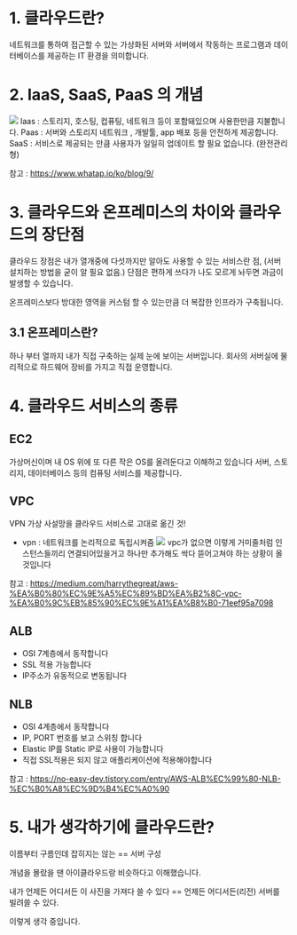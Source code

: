 # 1. 클라우드란?
네트워크를 통하여 접근할 수 있는 가상화된 서버와 서버에서 작동하는 프로그램과 데이터베이스를 제공하는 IT 환경을 의미합니다.

# 2. IaaS, SaaS, PaaS 의 개념
![](https://www.whatap.io/ko/blog/9/img/iaas_paas_saas3.webp)
Iaas : 스토리지, 호스팅, 컵퓨팅, 네트워크 등이 포함돼있으며 사용한만큼 지불합니다.
Paas : 서버와 스토리지 네트워크 , 개발툴, app 배포 등을 안전하게 제공합니다.
SaaS : 서비스로 제공되는 만큼 사용자가 일일히 업데이트 할 필요 없습니다. (완전관리형)

참고 : https://www.whatap.io/ko/blog/9/
# 3. 클라우드와 온프레미스의 차이와 클라우드의 장단점
클라우드 장점은 내가 열개중에 다섯까지만 알아도 사용할 수 있는 서비스란 점, (서버 설치하는 방법을 굳이 알 필요 없음.)
단점은 편하게 쓰다가 나도 모르게 놔두면 과금이 발생할 수 있습니다.

온프레미스보다 방대한 영역을 커스텀 할 수 있는만큼 더 복잡한 인프라가 구축됩니다.

## 3.1 온프레미스란?
하나 부터 열까지 내가 직접 구축하는 실제 눈에 보이는 서버입니다.
회사의 서버실에 물리적으로 하드웨어 장비를 가지고 직접 운영합니다.

# 4. 클라우드 서비스의 종류

## EC2
가상머신이며 내 OS 위에 또 다른 작은 OS를 올려둔다고 이해하고 있습니다 서버, 스토리지, 데이터베이스 등의 컴퓨팅 서비스를 제공합니다.

## VPC
 VPN 가상 사설망을 클라우드 서비스로 고대로 옮긴 것!
 * vpn : 네트워크를 논리적으로 독립시켜줌
![](https://miro.medium.com/v2/resize:fit:1400/format:webp/1*hZGJeN-4F6fLtus5XBJC_w.png)
vpc가 없으면 이렇게 거미줄처럼 인스턴스들끼리 연결되어있을거고
하나만 추가해도 싹다 뜯어고쳐야 하는 상황이 올 것입니다

참고 : https://medium.com/harrythegreat/aws-%EA%B0%80%EC%9E%A5%EC%89%BD%EA%B2%8C-vpc-%EA%B0%9C%EB%85%90%EC%9E%A1%EA%B8%B0-71eef95a7098

## ALB
* OSI 7계층에서 동작합니다
* SSL 적용 가능합니다
* IP주소가 유동적으로 변동됩니다

## NLB
* OSI 4계층에서 동작합니다
* IP, PORT 번호를 보고 스위칭 합니다
* Elastic IP를 Static IP로 사용이 가능합니다
* 직접 SSL적용은 되지 않고 애플리케이션에 적용해야합니다

참고 : https://no-easy-dev.tistory.com/entry/AWS-ALB%EC%99%80-NLB-%EC%B0%A8%EC%9D%B4%EC%A0%90

# 5. 내가 생각하기에 클라우드란?
이름부터 구름인데 잡히지는 않는 == 서버 구성

개념을 몰랐을 땐 아이클라우드랑 비슷하다고 이해했습니다.

내가 언제든 어디서든 이 사진을 가져다 쓸 수 있다 == 언제든 어디서든(리전) 서버를 빌려쓸 수 있다.

이렇게 생각 중입니다.

